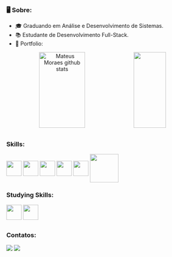 ### 🖥️ Sobre: <br>
- 🎓 Graduando em Análise e Desenvolvimento de Sistemas.
- 📚 Estudante de Desenvolvimento Full-Stack.
- 📌 Portfolio:
  
<div align="center">  
  <img width="49%" height="200px" src="https://github-readme-stats.vercel.app/api?username=mateusmoraes6&show_icons=true&count_private=true&hide_border=true&title_color=dcd8df&icon_color=ff91a4&text_color=c9d1d9&bg_color=0d1117" alt="Mateus Moraes github stats" /> 
  <img width="41%" height="200px" src="https://github-readme-stats.vercel.app/api/top-langs/?username=mateusmoraes6&layout=compact&hide_border=true&title_color=d6d8df&text_color=d6d8df&bg_color=0d1117" />
</div>

##
 
 ### Skills:
<div style="display: inline-block;">
  <img align="center" height="40cm" src="https://cdn.jsdelivr.net/gh/devicons/devicon/icons/html5/html5-original.svg" />
  <img align="center" height="40cm" src="https://cdn.jsdelivr.net/gh/devicons/devicon/icons/css3/css3-original.svg" />
  <img align="center" height="40cm" src="https://cdn.jsdelivr.net/gh/devicons/devicon/icons/javascript/javascript-original.svg" />
  <img align="center" height="40cm" src="https://cdn.jsdelivr.net/gh/devicons/devicon/icons/typescript/typescript-original.svg" />
  <img align="center" height="40cm" src="https://cdn.jsdelivr.net/gh/devicons/devicon/icons/python/python-original.svg" />
  <img align="center" height="75cm" src="https://cdn.jsdelivr.net/gh/devicons/devicon@latest/icons/mysql/mysql-original-wordmark.svg" />
</div>

### Studying Skills:
<div style="display: inline-block;">
  <img align="center" height="40cm" src="https://cdn.jsdelivr.net/gh/devicons/devicon/icons/react/react-original.svg" />
  <img align="center" height="40cm" src="https://cdn.jsdelivr.net/gh/devicons/devicon/icons/nodejs/nodejs-original.svg" />
</div>

##

### Contatos: <br> 
<div> 
  <a href="https://www.linkedin.com/in/mateusmoraes6/" target="_blank"><img src="https://img.shields.io/badge/-LinkedIn-%230077B5?style=for-the-badge&logo=linkedin&logoColor=white" target="_blank"></a> 
  <a href = "mailto:contatomateusmoraes6@gmail.com"><img src="https://img.shields.io/badge/-Gmail-%23333?style=for-the-badge&logo=gmail&logoColor=white" target="_blank"></a>
<!--   <a href="https://instagram.com/mateusmoraes.a" target="_blank"><img src="https://img.shields.io/badge/-Instagram-%23E4405F?style=for-the-badge&logo=instagram&logoColor=white" target="_blank"></a> -->
</div>

 
